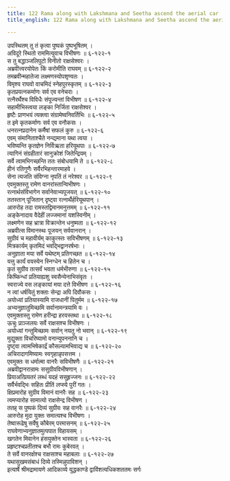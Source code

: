 ```yaml
---
title: 122 Rama along with Lakshmana and Seetha ascend the aerial car
title_english: 122 Rama along with Lakshmana and Seetha ascend the aerial car

---
```


<div class="audioEmbed"  caption="श्रीराम-हरिसीताराममूर्ति-घनपाठिभ्यां वचनम्" src="https://archive.org/download/Ramayana-recitation-Sriram-harisItArAmamUrti-Ghanapaati-v2/Kanda_6/Kanda_6_YK-119-Lord_Shiva_informs_Rama_about_his_father_0.mp3"></div>


उपस्थितम् तु तं कृत्वा पुष्पकं पुष्पभूषितम् ।  
अविदूरे स्थितो राममित्युवाच विभीषणः ॥ ६-१२२-१  
स तु बद्धाञ्जलिपुटो विनीतो राक्षसेश्वरः ।  
अब्रवीत्त्वरयोपेतः किं करोमीति राघवम् ॥ ६-१२२-२  
तमब्रवीन्महातेजा लक्ष्मणस्योपशृण्वतः ।  
विमृश्य राघवो वाचमिदं स्नेहपुरस्कृतम् ॥ ६-१२२-३  
कृतप्रयत्नकर्माणः सर्व एव वनेचराः ।  
रत्नैरर्थैश्च विविधैः संपूज्यन्तां विभीषण ॥ ६-१२२-४  
सहामीभिस्त्वया लङ्का निर्जिता राक्षसेश्वर ।  
हृष्टैः प्राणभयं त्यक्त्वा संग्रामेष्वनिवर्तिभिः ॥ ६-१२२-५  
त इमे कृतकर्माणः सर्व एव वनौकसः ।  
धनरत्नप्रदानेन कर्मैषां सफलं कुरु ॥ ६-१२२-६  
एवम् संमानिताश्चैते नन्द्यमाना यथा त्वया ।  
भविष्यन्ति कृतज्ञेन निर्विऋता हरियूथपाः ॥ ६-१२२-७  
त्यागिनं संग्रहीतारं सानुक्रोशं जितेन्द्रियम् ।  
सर्वे त्वामभिगच्छन्ति ततः संबोधयामि ते ॥ ६-१२२-८  
हीनं रतिगुणैः सर्वैरभिहन्तारमाहवे ।  
सेना त्यजति संविग्ना नृपतिं तं नरेश्वर ॥ ६-१२२-९  
एवमुक्तस्तु रामेण वानरांस्तान्विभीषणः ।  
रत्नार्थसंविभागेन सर्वानेवाभ्यपूजयत् ॥ ६-१२२-१०  
ततस्तान् पूजितान् दृष्ट्वा रत्नार्थैर्हरियूथपान् ।  
आरुरोह तदा रामस्तद्विमानमनुत्तमम् ॥ ६-१२२-११  
अङ्केनादाय वैदेहीं लज्जमानां यशस्विनीम् ।  
लक्ष्मणेन सह भ्रात्रा विक्रान्तेन धनुष्मता ॥ ६-१२२-१२  
अब्रवीत्स विमानस्थः पूजयन् सर्ववानरान् ।  
सुग्रीवं च महावीर्यम् काकुत्स्तः सविभीषणम् ॥ ६-१२२-१३  
मित्रकार्यम् कृतमिदं भवद्भिद्वानरर्षभाः ।  
अनुज्ञाता मया सर्वे यथेष्टम् प्रतिगच्छत ॥ ६-१२२-१४  
यत्तु कार्यं वयस्येन स्निग्धेन च हितेन च ।  
कृतं सुग्रीव तत्सर्वं भवता धर्मभीरुणा ॥ ६-१२२-१५  
किष्किन्धां प्रतियाह्यशु स्वसैन्येनाभिसंवृतः ।  
स्वराज्ये वस लङ्कायां मया दत्ते विभीषण ॥ ६-१२२-१६  
न त्वां धर्षयितुं शक्ताः सेन्द्रा अपि दिवौकसः ।  
अयोध्यां प्रतियास्यामि राजधानीं पितुर्मम ॥ ६-१२२-१७  
अभ्यनुज्ञातुमिच्छमि सर्वानामन्त्रयामि वः ।  
एवमुक्तास्तु रामेण हरीन्द्रा हरयस्तथा ॥ ६-१२२-१८  
ऊचुः प्राञ्जलयः सर्वे राक्षसश्च विभीषणः ।  
अयोध्यां गन्तुमिच्छामः सर्वान् नयतु नो भवान् ॥ ६-१२२-१९  
मुद्युक्ता विचरिष्यामो वनान्युपननानि च ।  
दृष्ट्वा त्वामभिषेकार्द्रं कौसल्यामभिवाद्य च ॥ ६-१२२-२०  
अचिरादागमिष्यामः स्वगृहान्नृपसत्तम ।  
एवमुक्तः स धर्मात्मा वानरैः सविभीषणैः ॥ ६-१२२-२१  
अब्रवीद्वानरान्रामः ससुग्रीवविभीषणान् ।  
प्रियाअत्प्रियतरं लब्धं यदहं ससुहृज्जनः ॥ ६-१२२-२२  
सर्वैर्भवद्भिः सहितः प्रीतिं लप्स्ये पुरीं गतः ।  
क्षिप्रमारोह सुग्रीव विमानं वानरैः सह ॥ ६-१२२-२३  
त्वमप्यारोह सामात्यो राक्षसेन्द्र विभीषण ।  
ततह् स पुष्पकं दिव्यं सुग्रीवः सह वानरैः ॥ ६-१२२-२४  
आरुरोह मुदा युक्तः समात्यश्च विभीषणः ।  
तेष्वारूढेषु सर्वेषु कौबेरम् परमासनम् ॥ ६-१२२-२५  
राघवेणाभ्यनुज्ञातमुत्पपात विहायसम् ।  
खगतेन मिवानेन हंसयुक्तेन भास्वता ॥ ६-१२२-२६  
प्रहृष्टश्चप्रतीतश्च बभौ रामः कुबेरवत् ।  
ते सर्वे वानरर्क्षश्च राक्षसाश्च महाबलाः ॥ ६-१२२-२७  
यथासुखमसंबाधं दिव्ये तस्मिन्नुपाविशन् ।  
इत्यार्षे श्रीमद्रामायणे आदिकाव्ये युद्धकाण्डे द्वाविंशत्यधिकशततमः सर्गः
